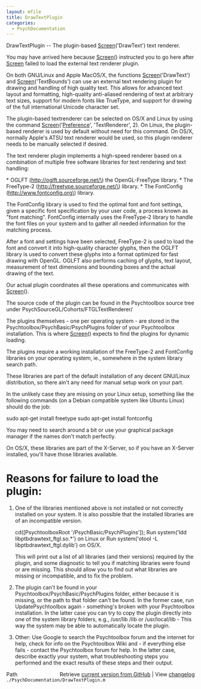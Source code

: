 ```yaml
---
layout: mfile
title: DrawTextPlugin
categories:
  - PsychDocumentation
---
```


DrawTextPlugin \-\- The plugin\-based [Screen](/docs/Screen)\('DrawText'\) text renderer.

You may have arrived here because [Screen](/docs/Screen)\(\) instructed you to go here
after [Screen](/docs/Screen) failed to load the external text renderer plugin.

On both GNU/Linux and Apple MacOS/X, the functions [Screen](/docs/Screen)\('DrawText'\) and
[Screen](/docs/Screen)\('TextBounds'\) can use an external text rendering plugin for
drawing and handling of high quality text. This allows for advanced text
layout and formatting, high\-quality anti\-aliased rendering of text at
arbitrary text sizes, support for modern fonts like TrueType, and support
for drawing of the full international Unicode character set.

The plugin\-based textrenderer can be selected on OS/X and Linux by
using the command [Screen](/docs/Screen)\('[Preference](/docs/Preference)', 'TextRenderer', 2\). On Linux, the
plugin\-based renderer is used by default without need for this command.
On OS/X, normally Apple's ATSU text renderer would be used, so this
plugin renderer needs to be manually selected if desired.

The text renderer plugin implements a high\-speed renderer based on a
combination of multiple free software libraries for text rendering and
text handling:

\* OGLFT \(http://oglft.sourceforge.net/\) the OpenGL\-FreeType library.
\* The FreeType\-2 \(http://freetype.sourceforge.net/\) library.
\* The FontConfig \(http://www.fontconfig.org\) library.

The FontConfig library is used to find the optimal font and font
settings, given a specific font specification by your user code, a process
known as "font matching". FontConfig internally uses the FreeType\-2
library to handle the font files on your system and to gather all needed
information for the matching process.

After a font and settings have been selected, FreeType\-2 is used to load
the font and convert it into high\-quality character glyphs, then the
OGLFT library is used to convert these glyphs into a format optimized for
fast drawing with OpenGL. OGLFT also performs caching of glyphs, text
layout, measurement of text dimensions and bounding boxes and the actual
drawing of the text.

Our actual plugin coordinates all these operations and communicates with
[Screen](/docs/Screen)\(\).

The source code of the plugin can be found in the Psychtoolbox source
tree under PsychSourceGL/Cohorts/FTGLTextRenderer/

The plugins themselves \- one per operating system \- are stored in the
Psychtoolbox/PsychBasic/PsychPlugins folder of your Psychtoolbox
installation. This is where [Screen](/docs/Screen)\(\) expects to find the plugins for
dynamic loading.

The plugins require a working installation of the FreeType\-2 and
FontConfig libraries on your operating system, ie., somewhere in the
system library search path.

These libraries are part of the default installation of any decent
GNU/Linux distribution, so there ain't any need for manual setup work on
your part.

In the unlikely case they are missing on your Linux setup, something like
the following commands \(on a Debian compatible system like Ubuntu Linux\)
should do the job:

sudo apt\-get install freetype
sudo apt\-get install fontconfig

You may need to search around a bit or use your graphical package manager
if the names don't match perfectly.

On OS/X, these libraries are part of the X\-Server, so if you have an
X\-Server installed, you'll have those libraries available.

# Reasons for failure to load the plugin:

1. One of the libraries mentioned above is not installed or not correctly
   installed on your system. It is also possible that the installed
   libraries are of an incompatible version.

   cd\(\[PsychtoolboxRoot '/PsychBasic/PsychPlugins'\]\);
   Run system\('ldd libptbdrawtext\_ftgl.so.\*'\) on Linux or
   Run system\('otool \-L libptbdrawtext\_ftgl.dylib'\) on OS/X.

   This will print out a list of all libraries \(and their versions\)
   required by the plugin, and some diagnostic to tell you if matching
   libraries were found or are missing. This should allow you to find out
   what libraries are missing or incompatible, and to fix the problem.

2. The plugin can't be found in your Psychtoolbox/PsychBasic/PsychPlugins
   folder, either because it is missing, or the path to that folder can't
   be found. In the former case, run UpdatePsychtoolbox again \-
   something's broken with your Psychtoolbox installation. In the latter
   case you can try to copy the plugin directly into one of the system
   library folders, e.g., /usr/lib /lib or /usr/local/lib \- This way the
   system may be able to automatically locate the plugin.

3. Other: Use Google to search the Psychtoolbox forum and the internet
   for help, check for info on the Psychtoolbox Wiki and \- if everything
   else fails \- contact the Psychtoolbox forum for help. In the latter
   case, describe exactly your system, what troubleshooting steps you
   performed and the exact results of these steps and their output.



<div class="code_header" style="text-align:right;">
  <span style="float:left;">Path&nbsp;&nbsp;</span> <span class="counter">Retrieve <a href=
  "https://raw.github.com/Psychtoolbox-3/Psychtoolbox-3/beta/./PsychDocumentation/DrawTextPlugin.m">current version from GitHub</a> | View <a href=
  "https://github.com/Psychtoolbox-3/Psychtoolbox-3/commits/beta/./PsychDocumentation/DrawTextPlugin.m">changelog</a></span>
</div>
<div class="code">
  <code>./PsychDocumentation/DrawTextPlugin.m</code>
</div>
